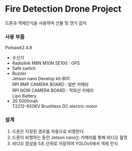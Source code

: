 # Fire Detection Drone Project
드론과 객체인식을 사용하여 산불 및 연기 감지

### 사용 부품
Pixhawk2.4.8
- 수신기
- Radiolink M8N M10N SE100 : GPS
- Safe switch
- Buzzer<br>
Jetson nano Develop kit-B01<br>
RPI 8MP CAMERA BOARD : 일반 카메라<br>
RPI NOIR CAMERA BOARD : 적외선 카메라<br>
Lipo Battery
- 3S 5000mah<br>
T2212-920KV Brushless DC electric motor

### 설계
1. 드론은 지정된 경로를 자동으로 비행한다.
2. 드론이 비행하는 동안 Jetson nano는 카메라를 통해 비디오 촬영
3. 비디오 영상을 5초 단위로 저장하여 YOLOv5에서 객체 인식

